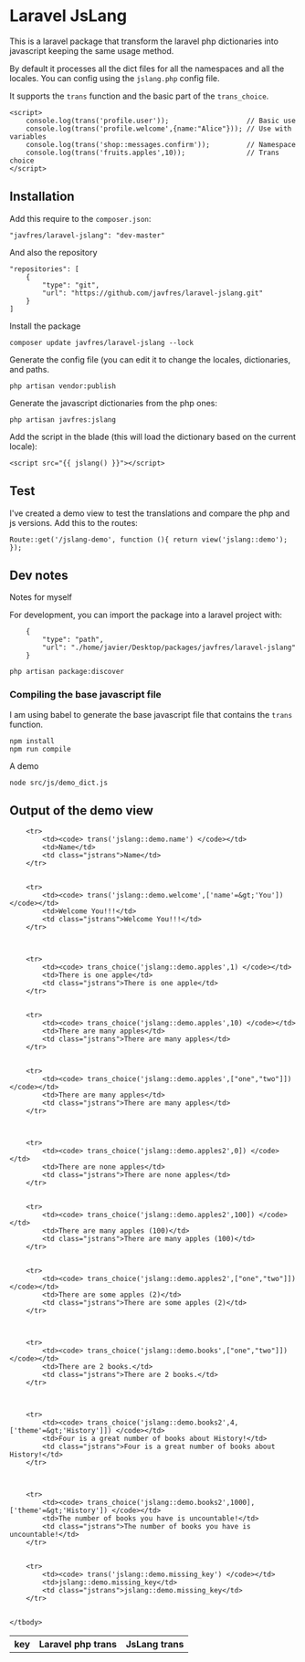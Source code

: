 
# Laravel JsLang

This is a laravel package that transform the laravel php dictionaries
into javascript keeping the same usage method.

By default it processes all the dict files for all the namespaces and
all the locales. You can config using the `jslang.php` config file.

It supports the `trans` function and the basic part of the `trans_choice`.

```
<script>
    console.log(trans('profile.user'));                   // Basic use
    console.log(trans('profile.welcome',{name:"Alice"})); // Use with variables
    console.log(trans('shop::messages.confirm'));         // Namespace
    console.log(trans('fruits.apples',10));               // Trans choice
</script>
```


## Installation

Add this require to the `composer.json`:

`"javfres/laravel-jslang": "dev-master"`

And also the repository

```
"repositories": [
    {
        "type": "git",
        "url": "https://github.com/javfres/laravel-jslang.git"
    }
]
```

Install the package

`composer update javfres/laravel-jslang --lock`

Generate the config file (you can edit it to change
the locales, dictionaries, and paths.

`php artisan vendor:publish`

Generate the javascript dictionaries from the php ones:

`php artisan javfres:jslang`

Add the script in the blade (this will load the dictionary based on the current locale):

```
<script src="{{ jslang() }}"></script>
```

## Test

I've created a demo view to test the translations
and compare the php and js versions.
Add this to the routes:

```
Route::get('/jslang-demo', function (){ return view('jslang::demo'); });
```




## Dev notes

Notes for myself


For development, you can import the package into a laravel project with:

```
    {
        "type": "path",
        "url": "./home/javier/Desktop/packages/javfres/laravel-jslang"
    }
```

`php artisan package:discover`


### Compiling the base javascript file

I am using babel to generate the base javascript file that contains 
the `trans` function.

```
npm install
npm run compile
```

A demo

```
node src/js/demo_dict.js
```


## Output of the demo view

<table>
        <tbody><tr>
            <th>key</th>
            <th>Laravel php trans</th>
            <th>JsLang trans</th>
        </tr>
        
        
        <tr>
            <td><code> trans('jslang::demo.name') </code></td>
            <td>Name</td>
            <td class="jstrans">Name</td>
        </tr>
        
        
        <tr>
            <td><code> trans('jslang::demo.welcome',['name'=&gt;'You']) </code></td>
            <td>Welcome You!!!</td>
            <td class="jstrans">Welcome You!!!</td>
        </tr>
        
        
        
        <tr>
            <td><code> trans_choice('jslang::demo.apples',1) </code></td>
            <td>There is one apple</td>
            <td class="jstrans">There is one apple</td>
        </tr>
        
        
        <tr>
            <td><code> trans_choice('jslang::demo.apples',10) </code></td>
            <td>There are many apples</td>
            <td class="jstrans">There are many apples</td>
        </tr>
        
        
        <tr>
            <td><code> trans_choice('jslang::demo.apples',["one","two"]]) </code></td>
            <td>There are many apples</td>
            <td class="jstrans">There are many apples</td>
        </tr>
        
        
        
        <tr>
            <td><code> trans_choice('jslang::demo.apples2',0]) </code></td>
            <td>There are none apples</td>
            <td class="jstrans">There are none apples</td>
        </tr>
        
        
        <tr>
            <td><code> trans_choice('jslang::demo.apples2',100]) </code></td>
            <td>There are many apples (100)</td>
            <td class="jstrans">There are many apples (100)</td>
        </tr>
        
        
        <tr>
            <td><code> trans_choice('jslang::demo.apples2',["one","two"]]) </code></td>
            <td>There are some apples (2)</td>
            <td class="jstrans">There are some apples (2)</td>
        </tr>
        
        
        
        <tr>
            <td><code> trans_choice('jslang::demo.books',["one","two"]]) </code></td>
            <td>There are 2 books.</td>
            <td class="jstrans">There are 2 books.</td>
        </tr>
        
        
        
        <tr>
            <td><code> trans_choice('jslang::demo.books2',4, ['theme'=&gt;'History']]) </code></td>
            <td>Four is a great number of books about History!</td>
            <td class="jstrans">Four is a great number of books about History!</td>
        </tr>
        
        
        
        <tr>
            <td><code> trans_choice('jslang::demo.books2',1000],['theme'=&gt;'History']) </code></td>
            <td>The number of books you have is uncountable!</td>
            <td class="jstrans">The number of books you have is uncountable!</td>
        </tr>
        
        
        <tr>
            <td><code> trans('jslang::demo.missing_key') </code></td>
            <td>jslang::demo.missing_key</td>
            <td class="jstrans">jslang::demo.missing_key</td>
        </tr>
        
        
    </tbody>
</table>

